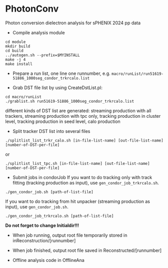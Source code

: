 # PhotonConv
Photon conversion dielectron analysis for sPHENIX 2024 pp data

- Compile analysis module
```
cd module
mkdir build
cd build
../autogen.sh --prefix=$MYINSTALL
make -j 4
make install
```

- Prepare a run list, one line one runnumber, e.g. `macro/runList/run51619-51886_1000seg_condor_trkrcalo.list`

- Grab DST file list by using CreateDstList.pl:
```
cd macro/runList
./grablist.sh run51619-51886_1000seg_condor_trkrcalo.list
```
different kinds of DST list are generated: streaming production with all trackers, streaming production with tpc only, tracking production in cluster level, tracking production in seed level, calo production

- Split tracker DST list into several files
```
./splitlist_list_trkr_calo.sh [in-file-list-name] [out-file-list-name] [number-of-DST-per-file]
```
or
```
./splitlist_list_tpc.sh [in-file-list-name] [out-file-list-name] [number-of-DST-per-file]
```

- Submit jobs in condorJob
If you want to do tracking only with track fitting (tracking production as input), use `gen_condor_job_trkrcalo.sh`.
```
./gen_condor_job.sh [path-of-list-file]
```
If you want to do tracking from hit unpacker (streaming production as input), use `gen_condor_job.sh`.
```
./gen_condor_job_trkrcalo.sh [path-of-list-file]
```
**Do not forget to change Initialdir!!!**

- When job running, output root file temporarily stored in inReconstruction/[runnumber]

- When job finished, output root file saved in Reconstructed/[runnumber]

- Offline analysis code in OfflineAna
